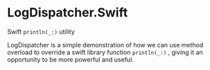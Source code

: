 LogDispatcher.Swift
===================

Swift `println(_:)` utility

LogDispatcher is a simple demonstration of how we can use method overload to override a swift library function `println(_:)` , giving it an opportunity to be more powerful and useful.

